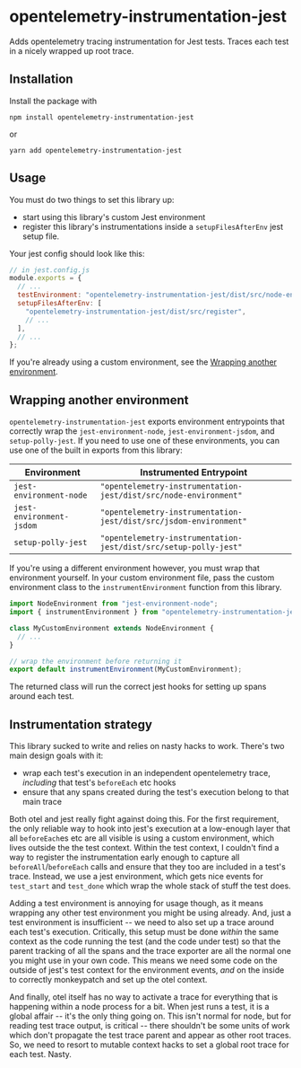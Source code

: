 # opentelemetry-instrumentation-jest

Adds opentelemetry tracing instrumentation for Jest tests. Traces each test in a nicely wrapped up root trace.

## Installation

Install the package with

```
npm install opentelemetry-instrumentation-jest
```

or

```
yarn add opentelemetry-instrumentation-jest
```

## Usage

You must do two things to set this library up:

- start using this library's custom Jest environment
- register this library's instrumentations inside a `setupFilesAfterEnv` jest setup file.

Your jest config should look like this:

```javascript
// in jest.config.js
module.exports = {
  // ...
  testEnvironment: "opentelemetry-instrumentation-jest/dist/src/node-environment",
  setupFilesAfterEnv: [
    "opentelemetry-instrumentation-jest/dist/src/register",
    // ...
  ],
  // ...
};
```

If you're already using a custom environment, see the [Wrapping another environment](#wrapping-another-environment).

## Wrapping another environment

`opentelemetry-instrumentation-jest` exports environment entrypoints that correctly wrap the `jest-environment-node`, `jest-environment-jsdom`, and `setup-polly-jest`. If you need to use one of these environments, you can use one of the built in exports from this library:

| Environment              | Instrumented Entrypoint                                           |
| ------------------------ | ----------------------------------------------------------------- |
| `jest-environment-node`  | `"opentelemetry-instrumentation-jest/dist/src/node-environment"`  |
| `jest-environment-jsdom` | `"opentelemetry-instrumentation-jest/dist/src/jsdom-environment"` |
| `setup-polly-jest`       | `"opentelemetry-instrumentation-jest/dist/src/setup-polly-jest"`  |

If you're using a different environment however, you must wrap that environment yourself. In your custom environment file, pass the custom environment class to the `instrumentEnvironment` function from this library.

```javascript
import NodeEnvironment from "jest-environment-node";
import { instrumentEnvironment } from "opentelemetry-instrumentation-jest";

class MyCustomEnvironment extends NodeEnvironment {
  // ...
}

// wrap the environment before returning it
export default instrumentEnvironment(MyCustomEnvironment);
```

The returned class will run the correct jest hooks for setting up spans around each test.

## Instrumentation strategy

This library sucked to write and relies on nasty hacks to work. There's two main design goals with it:

- wrap each test's execution in an independent opentelemetry trace, _including_ that test's `beforeEach` etc hooks
- ensure that any spans created during the test's execution belong to that main trace

Both otel and jest really fight against doing this. For the first requirement, the only reliable way to hook into jest's execution at a low-enough layer that all `beforeEach`es etc are all visible is using a custom environment, which lives outside the the test context. Within the test context, I couldn't find a way to register the instrumentation early enough to capture all `beforeAll`/`beforeEach` calls and ensure that they too are included in a test's trace. Instead, we use a jest environment, which gets nice events for `test_start` and `test_done` which wrap the whole stack of stuff the test does.

Adding a test environment is annoying for usage though, as it means wrapping any other test environment you might be using already. And, just a test environment is insufficient -- we need to also set up a trace around each test's execution. Critically, this setup must be done _within_ the same context as the code running the test (and the code under test) so that the parent tracking of all the spans and the trace exporter are all the normal one you might use in your own code. This means we need some code on the outside of jest's test context for the environment events, _and_ on the inside to correctly monkeypatch and set up the otel context.

And finally, otel itself has no way to activate a trace for everything that is happening within a node process for a bit. When jest runs a test, it is a global affair -- it's the only thing going on. This isn't normal for node, but for reading test trace output, is critical -- there shouldn't be some units of work which don't propagate the test trace parent and appear as other root traces. So, we need to resort to mutable context hacks to set a global root trace for each test. Nasty.
